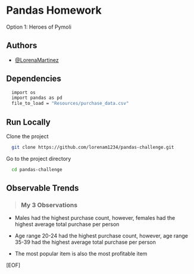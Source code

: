
# Pandas Homework

Option 1: Heroes of Pymoli

## Authors

- [@LorenaMartinez](https://www.github.com/lorenam1234)

## Dependencies

```bash
  import os
  import pandas as pd
  file_to_load = "Resources/purchase_data.csv"
```

## Run Locally

Clone the project

```bash
  git clone https://github.com/lorenam1234/pandas-challenge.git
```

Go to the project directory

```bash
  cd pandas-challenge
```

## Observable Trends

>### My 3 Observations

- Males had the highest purchase count, however, females had the highest average total purchase per person

- Age range 20-24 had the highest purchase count, however, age range 35-39 had the highest average total purchase per person

- The most popular item is also the most profitable item

[EOF]
